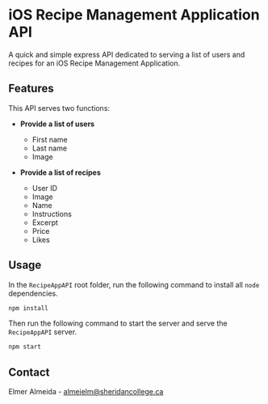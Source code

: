 # iOS Recipe Management Application API

A quick and simple express API dedicated to serving a list of users and recipes for an iOS Recipe Management Application.

## Features

This API serves two functions:

- **Provide a list of users**

  - First name
  - Last name
  - Image

- **Provide a list of recipes**

  - User ID
  - Image
  - Name
  - Instructions
  - Excerpt
  - Price
  - Likes

## Usage

In the `RecipeAppAPI` root folder, run the following command to install all `node` dependencies.

```sh
npm install
```

Then run the following command to start the server and serve the `RecipeAppAPI` server.

```sh
npm start
```

## Contact

Elmer Almeida - [almeielm@sheridancollege.ca](mailto:almeielm@sheridancollege.ca)
